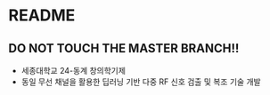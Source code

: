 # README

## DO NOT TOUCH THE MASTER BRANCH!!

- 세종대학교 24-동계 창의학기제
- 동일 무선 채널을 활용한 딥러닝 기반 다중 RF 신호 검출 및 복조 기술 개발